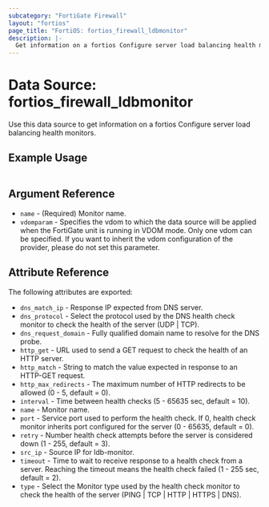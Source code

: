 ```yaml
---
subcategory: "FortiGate Firewall"
layout: "fortios"
page_title: "FortiOS: fortios_firewall_ldbmonitor"
description: |-
  Get information on a fortios Configure server load balancing health monitors.
---
```


# Data Source: fortios_firewall_ldbmonitor
Use this data source to get information on a fortios Configure server load balancing health monitors.


## Example Usage

```hcl

```

## Argument Reference

* `name` - (Required) Monitor name.
* `vdomparam` - Specifies the vdom to which the data source will be applied when the FortiGate unit is running in VDOM mode. Only one vdom can be specified. If you want to inherit the vdom configuration of the provider, please do not set this parameter.

## Attribute Reference

The following attributes are exported:

* `dns_match_ip` - Response IP expected from DNS server.
* `dns_protocol` - Select the protocol used by the DNS health check monitor to check the health of the server (UDP | TCP).
* `dns_request_domain` - Fully qualified domain name to resolve for the DNS probe.
* `http_get` - URL used to send a GET request to check the health of an HTTP server.
* `http_match` - String to match the value expected in response to an HTTP-GET request.
* `http_max_redirects` - The maximum number of HTTP redirects to be allowed (0 - 5, default = 0).
* `interval` - Time between health checks (5 - 65635 sec, default = 10).
* `name` - Monitor name.
* `port` - Service port used to perform the health check. If 0, health check monitor inherits port configured for the server (0 - 65635, default = 0).
* `retry` - Number health check attempts before the server is considered down (1 - 255, default = 3).
* `src_ip` - Source IP for ldb-monitor.
* `timeout` - Time to wait to receive response to a health check from a server. Reaching the timeout means the health check failed (1 - 255 sec, default = 2).
* `type` - Select the Monitor type used by the health check monitor to check the health of the server (PING | TCP | HTTP | HTTPS | DNS).
